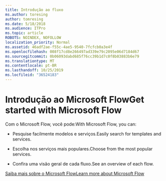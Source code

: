 ```yaml
---
title: Introdução ao fluxo
ms.author: toresing
author: tomresing
ms.date: 5/18/2018
ms.audience: ITPro
ms.topic: article
ROBOTS: NOINDEX, NOFOLLOW
localization_priority: Normal
ms.assetid: 46adf2ae-f55c-4ae5-9540-7fcfcb0a3e4f
ms.openlocfilehash: 008f17cd8e266497ad339e79c2095e06d7184d67
ms.sourcegitcommit: 0b06093dabd685f76cc39b1d7c0f8b03883b6e79
ms.translationtype: MT
ms.contentlocale: pt-BR
ms.lasthandoff: 10/25/2019
ms.locfileid: "36524183"
---
```

# <a name="get-started-with-microsoft-flow"></a><span data-ttu-id="a349a-102">Introdução ao Microsoft Flow</span><span class="sxs-lookup"><span data-stu-id="a349a-102">Get started with Microsoft Flow</span></span>

<span data-ttu-id="a349a-103">Com o Microsoft Flow, você pode:</span><span class="sxs-lookup"><span data-stu-id="a349a-103">With Microsoft Flow, you can:</span></span>
  
- <span data-ttu-id="a349a-104">Pesquise facilmente modelos e serviços.</span><span class="sxs-lookup"><span data-stu-id="a349a-104">Easily search for templates and services.</span></span>
    
- <span data-ttu-id="a349a-105">Escolha nos serviços mais populares.</span><span class="sxs-lookup"><span data-stu-id="a349a-105">Choose from the most popular services.</span></span>
    
- <span data-ttu-id="a349a-106">Confira uma visão geral de cada fluxo.</span><span class="sxs-lookup"><span data-stu-id="a349a-106">See an overview of each flow.</span></span>
    
[<span data-ttu-id="a349a-107">Saiba mais sobre o Microsoft Flow</span><span class="sxs-lookup"><span data-stu-id="a349a-107">Learn more about Microsoft Flow</span></span>](https://go.microsoft.com/fwlink/?linkid=874446)
  

